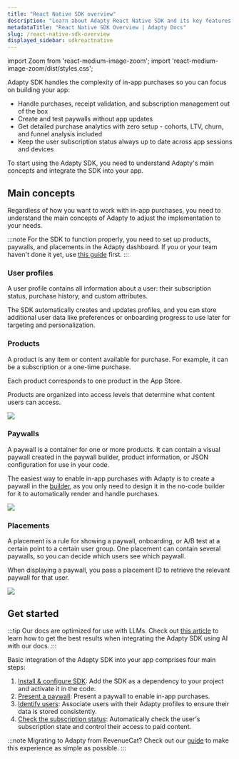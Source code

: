 ```yaml
---
title: "React Native SDK overview"
description: "Learn about Adapty React Native SDK and its key features."
metadataTitle: "React Native SDK Overview | Adapty Docs"
slug: /react-native-sdk-overview
displayed_sidebar: sdkreactnative
---
```


import Zoom from 'react-medium-image-zoom';
import 'react-medium-image-zoom/dist/styles.css';

Adapty SDK handles the complexity of in-app purchases so you can focus on building your app:

- Handle purchases, receipt validation, and subscription management out of the box
- Create and test paywalls without app updates
- Get detailed purchase analytics with zero setup - cohorts, LTV, churn, and funnel analysis included
- Keep the user subscription status always up to date across app sessions and devices

To start using the Adapty SDK, you need to understand Adapty's main concepts and integrate the SDK into your app.

## Main concepts

Regardless of how you want to work with in-app purchases, you need to understand the main concepts of Adapty to adjust the implementation to your needs.

:::note
For the SDK to function properly, you need to set up products, paywalls, and placements in the Adapty dashboard. If you or your team haven't done it yet, use [this guide](quickstart.md) first.
:::

### User profiles

A user profile contains all information about a user: their subscription status, purchase history, and custom attributes.

The SDK automatically creates and updates profiles, and you can store additional user data like preferences or onboarding progress to use later for targeting and personalization.

### Products

A product is any item or content available for purchase. For example, it can be a subscription or a one-time purchase.

Each product corresponds to one product in the App Store.

Products are organized into access levels that determine what content users can access.

<Zoom>
  <img src={require('./img/app-store-products.webp').default}
  style={{
    border: '1px solid #727272', /* border width and color */
    width: '700px', /* image width */
    display: 'block', /* for alignment */
    margin: '0 auto' /* center alignment */
  }}
/>
</Zoom>

### Paywalls

A paywall is a container for one or more products. It can contain a visual paywall created in the paywall builder, product information, or JSON configuration for use in your code.

The easiest way to enable in-app purchases with Adapty is to create a paywall in the [builder](adapty-paywall-builder.md), as you only need to design it in the no-code builder for it to automatically render and handle purchases.

<Zoom>
  <img src={require('./img/sdk-paywall.webp').default}
  style={{
    border: '1px solid #727272', /* border width and color */
    width: '700px', /* image width */
    display: 'block', /* for alignment */
    margin: '0 auto' /* center alignment */
  }}
/>
</Zoom>

### Placements

A placement is a rule for showing a paywall, onboarding, or A/B test at a certain point to a certain user group. One placement can contain several paywalls, so you can decide which users see which paywall.

When displaying a paywall, you pass a placement ID to retrieve the relevant paywall for that user.

<Zoom>
  <img src={require('./img/sdk-placement.webp').default}
  style={{
    border: '1px solid #727272', /* border width and color */
    width: '700px', /* image width */
    display: 'block', /* for alignment */
    margin: '0 auto' /* center alignment */
  }}
/>
</Zoom>

## Get started

:::tip
Our docs are optimized for use with LLMs. Check out [this article](adapty-cursor-react-native.md) to learn how to get the best results when integrating the Adapty SDK using AI with our docs.
:::

Basic integration of the Adapty SDK into your app comprises four main steps:

1. [Install & configure SDK](sdk-installation-reactnative.md): Add the SDK as a dependency to your project and activate it in the code.
2. [Present a paywall](react-native-quickstart-paywalls.md): Present a paywall to enable in-app purchases.
3. [Identify users](react-native-quickstart-identify.md): Associate users with their Adapty profiles to ensure their data is stored consistently.
4. [Check the subscription status](react-native-check-subscription-status.md): Automatically check the user's subscription state and control their access to paid content.


:::note
Migrating to Adapty from RevenueCat? Check out our [guide](migration-from-revenuecat.md) to make this experience as simple as possible.
:::
